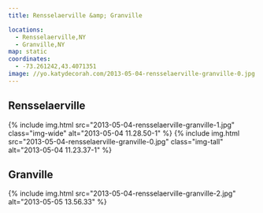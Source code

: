 ```yaml
---
title: Rensselaerville &amp; Granville

locations:
  - Rensselaerville,NY
  - Granville,NY
map: static
coordinates:
  - -73.261242,43.4071351
image: //yo.katydecorah.com/2013-05-04-rensselaerville-granville-0.jpg
---
```


## Rensselaerville

<div class="photos">

{% include img.html src="2013-05-04-rensselaerville-granville-1.jpg" class="img-wide" alt="2013-05-04 11.28.50-1" %}
{% include img.html src="2013-05-04-rensselaerville-granville-0.jpg" class="img-tall" alt="2013-05-04 11.23.37-1" %}

</div>

## Granville

<div class="photos">

{% include img.html src="2013-05-04-rensselaerville-granville-2.jpg" alt="2013-05-05 13.56.33" %}

</div>
